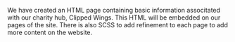 We have created an HTML page containing basic information associtated with our charity hub, Clipped Wings. This HTML will be embedded on our pages of the site. There is also SCSS to add refinement to each page to add more content on the website.
